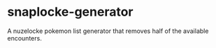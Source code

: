 # snaplocke-generator
A nuzelocke pokemon list generator that removes half of the available encounters.
